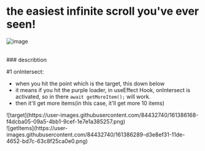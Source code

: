 # the easiest infinite scroll you've ever seen!

![image](https://user-images.githubusercontent.com/84432740/161386038-622c1db0-6ce0-47b3-8665-a39fffb08e92.png)


<br/>
### describtion

#1 onIntersect: 
- when you hit the point which is the target, this down below<br/>
- it means if you hit the purple loader, in useEffect Hook, onIntersect is activated, so in there `await getMoreItem();` will work.
- then it'll get more items(in this case, it'll get more 10 items)
<div>
![target](https://user-images.githubusercontent.com/84432740/161386168-f4dcba05-09a5-4bb1-9cef-1e7e1a385257.png)
<br/>
![getItems](https://user-images.githubusercontent.com/84432740/161386289-d3e8ef31-11de-4652-bd7c-63c8f25ca0e0.png)
</div>
